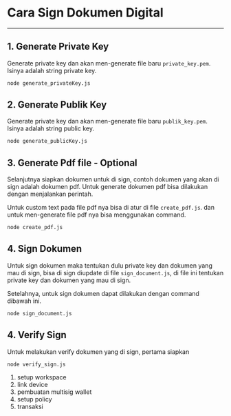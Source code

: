 # Cara Sign Dokumen Digital
---

## 1. Generate Private Key
Generate private key dan akan men-generate file baru ```private_key.pem```. Isinya adalah string private key.
```sh
node generate_privateKey.js
```

## 2. Generate Publik Key
Generate private key dan akan men-generate file baru ```publik_key.pem```. Isinya adalah string public key.
```sh
node generate_publicKey.js
```

## 3. Generate Pdf file - Optional
Selanjutnya siapkan dokumen untuk di sign, contoh dokumen yang akan di sign adalah dokumen pdf. Untuk generate dokumen pdf bisa dilakukan dengan menjalankan perintah.

Untuk custom text pada file pdf nya bisa di atur di file ```create_pdf.js```. dan untuk men-generate file pdf nya bisa menggunakan command.
```sh
node create_pdf.js 
```

## 4. Sign Dokumen
Untuk sign dokumen maka tentukan dulu private key dan dokumen yang mau di sign, bisa di sign diupdate di file ```sign_document.js```, di file ini tentukan private key dan dokumen yang mau di sign.

Setelahnya, untuk sign dokumen dapat dilakukan dengan command dibawah ini.
```sh
node sign_document.js
```

## 4. Verify Sign
Untuk melakukan verify dokumen yang di sign, pertama siapkan 
```sh
node verify_sign.js
```




1. setup workspace
2. link device
3. pembuatan multisig wallet
4. setup policy
5. transaksi